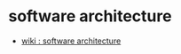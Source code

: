 # software architecture

- [wiki : software architecture](https://en.wikipedia.org/wiki/Software_architecture)
